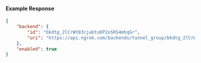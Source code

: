 <!-- Code generated for API Clients. DO NOT EDIT. -->

#### Example Response

```json
{
	"backend": {
		"id": "bkdtg_2lCrWY83cjabtuKP2oSRS4mhqGr",
		"uri": "https://api.ngrok.com/backends/tunnel_group/bkdtg_2lCrWY83cjabtuKP2oSRS4mhqGr"
	},
	"enabled": true
}
```

